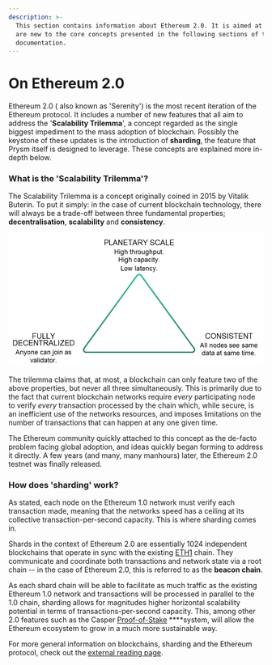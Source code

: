 ```yaml
---
description: >-
  This section contains information about Ethereum 2.0. It is aimed at those who
  are new to the core concepts presented in the following sections of this
  documentation.
---
```


# On Ethereum 2.0

Ethereum 2.0 \( also known as 'Serenity'\) is the most recent iteration of the Ethereum protocol. It includes a number of new features that all aim to address the '**Scalability Trilemma**', a concept regarded as the single biggest impediment to the mass adoption of blockchain. Possibly the keystone of these updates is the introduction of **sharding**, the feature that Prysm itself is designed to leverage. These concepts are explained more in-depth below. 

### What is the 'Scalability Trilemma'? 

The Scalability Trilemma is a concept originally coined in 2015 by Vitalik Buterin. To put it simply: in the case of current blockchain technology, there will always be a trade-off between three fundamental properties; **decentralisation**, **scalability** and **consistency**.

![A visual representation of the Scalability Trilemma](../.gitbook/assets/dcs-triangle.png)

The trilemma claims that, at most, a blockchain can only feature two of the above properties, but never all three simultaneously. This is primarily due to the fact that current blockchain networks require _every_ participating node to verify _every_ transaction processed by the chain which, while secure, is an inefficient use of the networks resources, and imposes limitations on the number of transactions that can happen at any one given time. 

The Ethereum community quickly attached to this concept as the de-facto problem facing global adoption, and ideas quickly began forming to address it directly. A few years \(and many, many manhours\) later, the Ethereum 2.0 testnet was finally released.  

### How does 'sharding' work?

As stated, each node on the Ethereum 1.0 network must verify each transaction made, meaning that the networks speed has a ceiling at its collective transaction-per-second capacity. This is where sharding comes in. 

Shards in the context of Ethereum 2.0 are essentially 1024 independent blockchains that operate in sync with the existing [ETH1](../glossaries/terminology.md#eth1) chain. They communicate and coordinate both transactions and network state via a root chain -- in the case of Ethereum 2.0, this is referred to as the **beacon chain**.

As each shard chain will be able to facilitate as much traffic as the existing Ethereum 1.0 network and transactions will be processed in parallel to the 1.0 chain, sharding allows for magnitudes higher horizontal scalability potential in terms of transactions-per-second capacity. This, among other 2.0 features such as the Casper [Proof-of-Stake](../glossaries/terminology.md#proof-of-stake-pos) ****system, will allow the Ethereum ecosystem to grow in a much more sustainable way. 

For more general information on blockchains, sharding and the Ethereum protocol, check out the [external reading page](../getting-involved/required-reading.md).

